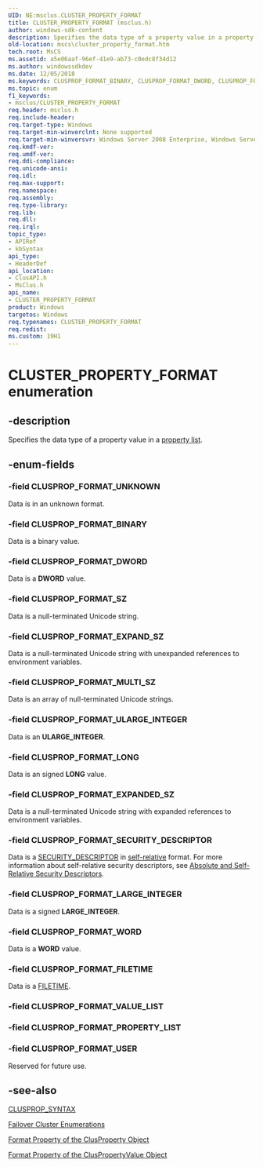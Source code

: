 ```yaml
---
UID: NE:msclus.CLUSTER_PROPERTY_FORMAT
title: CLUSTER_PROPERTY_FORMAT (msclus.h)
author: windows-sdk-content
description: Specifies the data type of a property value in a property list.
old-location: mscs\cluster_property_format.htm
tech.root: MsCS
ms.assetid: a5e06aaf-96ef-41e9-ab73-c0edc8f34d12
ms.author: windowssdkdev
ms.date: 12/05/2018
ms.keywords: CLUSPROP_FORMAT_BINARY, CLUSPROP_FORMAT_DWORD, CLUSPROP_FORMAT_EXPANDED_SZ, CLUSPROP_FORMAT_EXPAND_SZ, CLUSPROP_FORMAT_FILETIME, CLUSPROP_FORMAT_LARGE_INTEGER, CLUSPROP_FORMAT_LONG, CLUSPROP_FORMAT_MULTI_SZ, CLUSPROP_FORMAT_SECURITY_DESCRIPTOR, CLUSPROP_FORMAT_SZ, CLUSPROP_FORMAT_ULARGE_INTEGER, CLUSPROP_FORMAT_UNKNOWN, CLUSPROP_FORMAT_USER, CLUSPROP_FORMAT_WORD, CLUSTER_PROPERTY_FORMAT, CLUSTER_PROPERTY_FORMAT enumeration [Failover Cluster], _CLUSTER_PROPERTY_FORMAT, _CLUSTER_PROPERTY_FORMAT enumeration [Failover Cluster], clusapi/CLUSPROP_FORMAT_BINARY, clusapi/CLUSPROP_FORMAT_DWORD, clusapi/CLUSPROP_FORMAT_EXPANDED_SZ, clusapi/CLUSPROP_FORMAT_EXPAND_SZ, clusapi/CLUSPROP_FORMAT_FILETIME, clusapi/CLUSPROP_FORMAT_LARGE_INTEGER, clusapi/CLUSPROP_FORMAT_LONG, clusapi/CLUSPROP_FORMAT_MULTI_SZ, clusapi/CLUSPROP_FORMAT_SECURITY_DESCRIPTOR, clusapi/CLUSPROP_FORMAT_SZ, clusapi/CLUSPROP_FORMAT_ULARGE_INTEGER, clusapi/CLUSPROP_FORMAT_UNKNOWN, clusapi/CLUSPROP_FORMAT_USER, clusapi/CLUSPROP_FORMAT_WORD, clusapi/CLUSTER_PROPERTY_FORMAT, clusapi/_CLUSTER_PROPERTY_FORMAT, msclus/CLUSPROP_FORMAT_BINARY, msclus/CLUSPROP_FORMAT_DWORD, msclus/CLUSPROP_FORMAT_EXPANDED_SZ, msclus/CLUSPROP_FORMAT_EXPAND_SZ, msclus/CLUSPROP_FORMAT_FILETIME, msclus/CLUSPROP_FORMAT_LARGE_INTEGER, msclus/CLUSPROP_FORMAT_LONG, msclus/CLUSPROP_FORMAT_MULTI_SZ, msclus/CLUSPROP_FORMAT_SECURITY_DESCRIPTOR, msclus/CLUSPROP_FORMAT_SZ, msclus/CLUSPROP_FORMAT_ULARGE_INTEGER, msclus/CLUSPROP_FORMAT_UNKNOWN, msclus/CLUSPROP_FORMAT_USER, msclus/CLUSPROP_FORMAT_WORD, msclus/CLUSTER_PROPERTY_FORMAT, msclus/_CLUSTER_PROPERTY_FORMAT, mscs.cluster_property_format
ms.topic: enum
f1_keywords:
- msclus/CLUSTER_PROPERTY_FORMAT
req.header: msclus.h
req.include-header: 
req.target-type: Windows
req.target-min-winverclnt: None supported
req.target-min-winversvr: Windows Server 2008 Enterprise, Windows Server 2008 Datacenter
req.kmdf-ver: 
req.umdf-ver: 
req.ddi-compliance: 
req.unicode-ansi: 
req.idl: 
req.max-support: 
req.namespace: 
req.assembly: 
req.type-library: 
req.lib: 
req.dll: 
req.irql: 
topic_type:
- APIRef
- kbSyntax
api_type:
- HeaderDef
api_location:
- ClusAPI.h
- MsClus.h
api_name:
- CLUSTER_PROPERTY_FORMAT
product: Windows
targetos: Windows
req.typenames: CLUSTER_PROPERTY_FORMAT
req.redist: 
ms.custom: 19H1
---
```


# CLUSTER_PROPERTY_FORMAT enumeration


## -description


Specifies the data type of a property value in a 
    <a href="https://docs.microsoft.com/previous-versions/windows/desktop/mscs/property-lists">property list</a>.


## -enum-fields




### -field CLUSPROP_FORMAT_UNKNOWN

Data is in an unknown format.


### -field CLUSPROP_FORMAT_BINARY

Data is a binary value.


### -field CLUSPROP_FORMAT_DWORD

Data is a <b>DWORD</b> value.


### -field CLUSPROP_FORMAT_SZ

Data is a null-terminated Unicode string.


### -field CLUSPROP_FORMAT_EXPAND_SZ

Data is a null-terminated Unicode string with unexpanded references to environment variables.


### -field CLUSPROP_FORMAT_MULTI_SZ

Data is an array of null-terminated Unicode strings.


### -field CLUSPROP_FORMAT_ULARGE_INTEGER

Data is an <b>ULARGE_INTEGER</b>.


### -field CLUSPROP_FORMAT_LONG

Data is an signed <b>LONG</b> value.


### -field CLUSPROP_FORMAT_EXPANDED_SZ

Data is a null-terminated Unicode string with expanded references to environment variables.


### -field CLUSPROP_FORMAT_SECURITY_DESCRIPTOR

Data is a <a href="https://docs.microsoft.com/windows/desktop/api/winnt/ns-winnt-security_descriptor">SECURITY_DESCRIPTOR</a> in 
          <a href="https://docs.microsoft.com/windows/desktop/SecGloss/s-gly">self-relative</a> 
          format. For more information about self-relative security descriptors, see 
          <a href="https://docs.microsoft.com/windows/desktop/SecAuthZ/absolute-and-self-relative-security-descriptors">Absolute and Self-Relative Security Descriptors</a>.


### -field CLUSPROP_FORMAT_LARGE_INTEGER

Data is a signed <b>LARGE_INTEGER</b>.


### -field CLUSPROP_FORMAT_WORD

Data is a <b>WORD</b> value.


### -field CLUSPROP_FORMAT_FILETIME

Data is a <a href="https://docs.microsoft.com/windows/desktop/api/minwinbase/ns-minwinbase-filetime">FILETIME</a>.


### -field CLUSPROP_FORMAT_VALUE_LIST


### -field CLUSPROP_FORMAT_PROPERTY_LIST


### -field CLUSPROP_FORMAT_USER

Reserved for future use.


## -see-also




<a href="https://docs.microsoft.com/previous-versions/windows/desktop/api/clusapi/ns-clusapi-clusprop_syntax">CLUSPROP_SYNTAX</a>



<a href="https://docs.microsoft.com/previous-versions/windows/desktop/mscs/cluster-enumerations">Failover Cluster Enumerations</a>



<a href="https://docs.microsoft.com/previous-versions/windows/desktop/mscs/clusproperty-format">Format Property of the ClusProperty Object</a>



<a href="https://docs.microsoft.com/previous-versions/windows/desktop/mscs/cluspropertyvalue-format">Format Property of the ClusPropertyValue Object</a>
 

 

